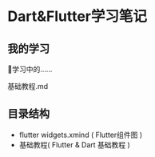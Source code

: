 # Dart&Flutter学习笔记

## 我的学习

:book:学习中的……

基础教程.md

## 目录结构

-   flutter widgets.xmind ( Flutter组件图 )
-   基础教程( Flutter & Dart 基础教程 )